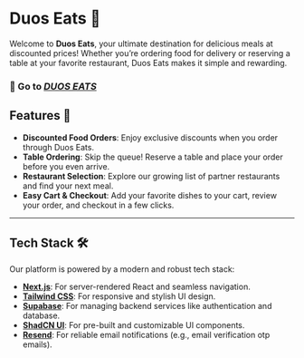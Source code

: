 # Duos Eats 🍴

Welcome to **Duos Eats**, your ultimate destination for delicious meals at discounted prices! Whether you’re ordering food for delivery or reserving a table at your favorite restaurant, Duos Eats makes it simple and rewarding.

### 🚀 Go to _[DUOS EATS](https://duoseats.com)_

## Features 🚀

- **Discounted Food Orders**: Enjoy exclusive discounts when you order through Duos Eats.
- **Table Ordering**: Skip the queue! Reserve a table and place your order before you even arrive.
- **Restaurant Selection**: Explore our growing list of partner restaurants and find your next meal.
- **Easy Cart & Checkout**: Add your favorite dishes to your cart, review your order, and checkout in a few clicks.

---

## Tech Stack 🛠️

Our platform is powered by a modern and robust tech stack:

- **[Next.js](https://nextjs.org/)**: For server-rendered React and seamless navigation.
- **[Tailwind CSS](https://tailwindcss.com/)**: For responsive and stylish UI design.
- **[Supabase](https://supabase.com/)**: For managing backend services like authentication and database.
- **[ShadCN UI](https://shadcn.dev/)**: For pre-built and customizable UI components.
- **[Resend](https://resend.com/)**: For reliable email notifications (e.g., email verification otp emails).
